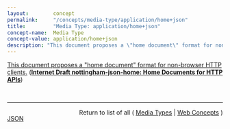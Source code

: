 ```yaml
---
layout:        concept
permalink:     "/concepts/media-type/application/home+json"
title:         "Media Type: application/home+json"
concept-name:  Media Type
concept-value: application/home+json
description: "This document proposes a \"home document\" format for non-browser HTTP clients."
---
```


[This document proposes a "home document" format for non-browser HTTP clients.](http://tools.ietf.org/html/draft-nottingham-json-home "Read documentation for Media Type &#34;application/home+json&#34;") (**[Internet Draft nottingham-json-home: Home Documents for HTTP APIs](/specs/IETF/I-D/nottingham-json-home "This document proposes a &#34;home document&#34; format for non-browser HTTP clients.")**)

<br/>
<hr/>

<p style="float : left"><a href="./application/home+json.json" title="JSON representing this particular Web Concept value">JSON</a></p>
<p style="text-align: right">Return to list of all ( <a href="../media-type/">Media Types</a> | <a href="../">Web Concepts</a> )</p>
